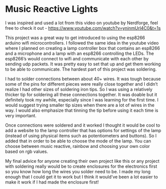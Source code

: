# Music Reactive Lights

I was inspired and used a lot from this video on youtube by Nerdforge, feel free to check it out - https://www.youtube.com/watch?v=yninmUrl4C0&t=1s

This project was a great way to get introduced to using the esp8266 arduino wifi microcontrollers.  I followed the same idea in the youtube video where I planned on creating a lamp controller box that contains an esp8266 and a microphone and a lamp with an esp8266 controlling the LEDs.   The esp8266’s would connect to wifi and communicate with each other by sending udp packets.  It was pretty easy to set that up and get them working to be able to communicate.  The hardest part of this project was soldering.

I had to solder connections between about 40+ wires.  It was tough because some of the pins for different pieces were really close together and I didn’t realize I had other sizes of soldering iron tips.  So I was using a relatively thicker tip for soldering all these connections together.  It was doable but it definitely took my awhile, especially since I was learning for the first time.  I would suggest trying smaller tip sizes when there are a lot of wires in the way.  I would also emphasize that tinning the tip before using it each time is very important.

Once connections were soldered and it worked I thought it would be cool to add a website to the lamp controller that has options for settings of the lamp (instead of using physical items such as potentiometers and buttons).  So I added that in order to be able to choose the mode of the lamp.  You can choose between music reactive, rainbow and choosing your own color based on rgb values.

My final advice for anyone creating their own project like this or any project with soldering really would be to create enclosures for the electronics first so you know how long the wires you solder need to be.  I made my long enough that I could get it to work but I think it would’ve been a lot easier to make it work if I had made the enclosure first!
